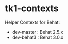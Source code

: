 tk1-contexts
============

Helper Contexts for Behat:
* dev-master : Behat 2.5.x
* dev-behat3 : Behat 3.0.x
